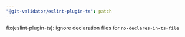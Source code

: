 ```yaml
---
"@git-validator/eslint-plugin-ts": patch
---
```


fix(eslint-plugin-ts): ignore declaration files for `no-declares-in-ts-file`
